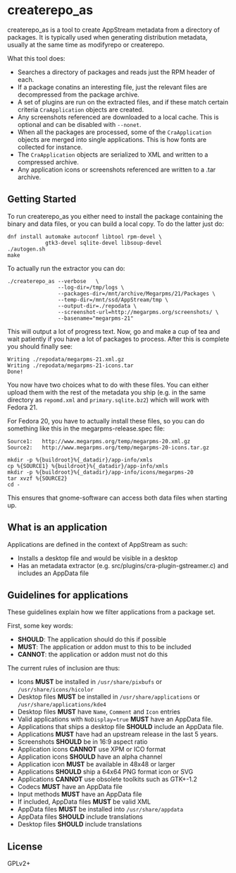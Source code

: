 createrepo_as
=============

createrepo_as is a tool to create AppStream metadata from a directory of packages.
It is typically used when generating distribution metadata, usually at the same
time as modifyrepo or createrepo.

What this tool does:

 * Searches a directory of packages and reads just the RPM header of each.
 * If a package conatins an interesting file, just the relevant files are
   decompressed from the package archive.
 * A set of plugins are run on the extracted files, and if these match certain
   criteria `CraApplication` objects are created.
 * Any screenshots referenced are downloaded to a local cache.
  This is optional and can be disabled with `--nonet`.
 * When all the packages are processed, some of the `CraApplication` objects are
   merged into single applications. This is how fonts are collected for instance.
 * The `CraApplication` objects are serialized to XML and written to a
   compressed archive.
 * Any application icons or screenshots referenced are written to a .tar archive.

Getting Started
-----------

To run createrepo_as you either need to install the package containing the
binary and data files, or you can build a local copy. To do the latter just do:

    dnf install automake autoconf libtool rpm-devel \
                gtk3-devel sqlite-devel libsoup-devel
    ./autogen.sh
    make

To actually run the extractor you can do:

    ./createrepo_as --verbose   \
                    --log-dir=/tmp/logs \
                    --packages-dir=/mnt/archive/Megarpms/21/Packages \
                    --temp-dir=/mnt/ssd/AppStream/tmp \
                    --output-dir=./repodata \
                    --screenshot-url=http://megarpms.org/screenshots/ \
                    --basename="megarpms-21"

This will output a lot of progress text. Now, go and make a cup of tea and wait
patiently if you have a lot of packages to process. After this is complete
you should finally see:

    Writing ./repodata/megarpms-21.xml.gz
    Writing ./repodata/megarpms-21-icons.tar
    Done!

You now have two choices what to do with these files. You can either upload
them with the rest of the metadata you ship (e.g. in the same directory as
`repomd.xml` and `primary.sqlite.bz2`) which will work with Fedora 21.

For Fedora 20, you have to actually install these files, so you can do something
like this in the megarpms-release.spec file:

    Source1:   http://www.megarpms.org/temp/megarpms-20.xml.gz
    Source2:   http://www.megarpms.org/temp/megarpms-20-icons.tar.gz

    mkdir -p %{buildroot}%{_datadir}/app-info/xmls
    cp %{SOURCE1} %{buildroot}%{_datadir}/app-info/xmls
    mkdir -p %{buildroot}%{_datadir}/app-info/icons/megarpms-20
    tar xvzf %{SOURCE2}
    cd -

This ensures that gnome-software can access both data files when starting up.

What is an application
-----------

Applications are defined in the context of AppStream as such:

 * Installs a desktop file and would be visible in a desktop
 * Has an metadata extractor (e.g. src/plugins/cra-plugin-gstreamer.c) and
   includes an AppData file

Guidelines for applications
-----------

These guidelines explain how we filter applications from a package set.

First, some key words:
 * **SHOULD**: The application should do this if possible
 * **MUST**: The application or addon must to this to be included
 * **CANNOT**: the application or addon must not do this

The current rules of inclusion are thus:

 * Icons **MUST** be installed in `/usr/share/pixbufs` or
   `/usr/share/icons/hicolor`
 * Desktop files **MUST** be installed in `/usr/share/applications`
   or `/usr/share/applications/kde4`
 * Desktop files **MUST** have `Name`, `Comment` and `Icon` entries
 * Valid applications with `NoDisplay=true` **MUST** have an AppData file.
 * Applications that ships a desktop file **SHOULD** include an AppData file.
 * Applications **MUST** have had an upstream release in the last 5 years.
 * Screenshots **SHOULD** be in 16:9 aspect ratio
 * Application icons **CANNOT** use XPM or ICO format
 * Application icons **SHOULD** have an alpha channel
 * Application icon **MUST** be available in 48x48 or larger
 * Applications **SHOULD** ship a 64x64 PNG format icon or SVG
 * Applications **CANNOT** use obsolete toolkits such as GTK+-1.2
 * Codecs **MUST** have an AppData file
 * Input methods **MUST** have an AppData file
 * If included, AppData files **MUST** be valid XML
 * AppData files **MUST** be installed into `/usr/share/appdata`
 * AppData files **SHOULD** include translations
 * Desktop files **SHOULD** include translations

License
----

GPLv2+
